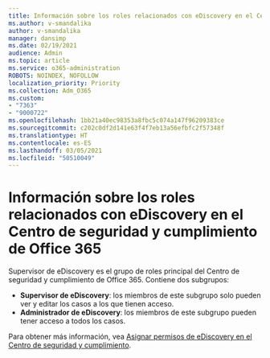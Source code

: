 ```yaml
---
title: Información sobre los roles relacionados con eDiscovery en el Centro de seguridad y cumplimiento de Office 365
ms.author: v-smandalika
author: v-smandalika
manager: dansimp
ms.date: 02/19/2021
audience: Admin
ms.topic: article
ms.service: o365-administration
ROBOTS: NOINDEX, NOFOLLOW
localization_priority: Priority
ms.collection: Adm_O365
ms.custom:
- "7363"
- "9000722"
ms.openlocfilehash: 1bb21a40ec98353a8fbc5c074a147f96209383ce
ms.sourcegitcommit: c202c0df2d141e63f4f7eb13a56efbfc2f57348f
ms.translationtype: HT
ms.contentlocale: es-ES
ms.lasthandoff: 03/05/2021
ms.locfileid: "50510049"
---
```

# <a name="learn-about-ediscovery-related-roles-in-the-office-365-security--compliance-center"></a>Información sobre los roles relacionados con eDiscovery en el Centro de seguridad y cumplimiento de Office 365

Supervisor de eDiscovery es el grupo de roles principal del Centro de seguridad y cumplimiento de Office 365. Contiene dos subgrupos:

- **Supervisor de eDiscovery**: los miembros de este subgrupo solo pueden ver y editar los casos a los que tienen acceso.
- **Administrador de eDiscovery**: los miembros de este subgrupo pueden tener acceso a todos los casos.

Para obtener más información, vea [Asignar permisos de eDiscovery en el Centro de seguridad y cumplimiento](https://docs.microsoft.com/microsoft-365/compliance/assign-ediscovery-permissions).
